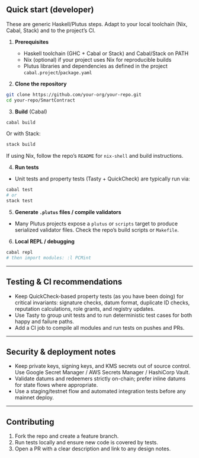 ## Quick start (developer)

These are generic Haskell/Plutus steps. Adapt to your local toolchain (Nix, Cabal, Stack) and to the project’s CI.

1. **Prerequisites**

   * Haskell toolchain (GHC + Cabal or Stack) and Cabal/Stack on PATH
   * Nix (optional) if your project uses Nix for reproducible builds
   * Plutus libraries and dependencies as defined in the project `cabal.project`/`package.yaml`

2. **Clone the repository**

```bash
git clone https://github.com/your-org/your-repo.git
cd your-repo/SmartContract
```

3. **Build** (Cabal)

```bash
cabal build
```

Or with Stack:

```bash
stack build
```

If using Nix, follow the repo’s `README` for `nix-shell` and build instructions.

4. **Run tests**

* Unit tests and property tests (Tasty + QuickCheck) are typically run via:

```bash
cabal test
# or
stack test
```

5. **Generate `.plutus` files / compile validators**

* Many Plutus projects expose a `plutus` or `scripts` target to produce serialized validator files. Check the repo’s build scripts or `Makefile`.

6. **Local REPL / debugging**

```bash
cabal repl
# then import modules: :l PCMint
```

---

## Testing & CI recommendations

* Keep QuickCheck-based property tests (as you have been doing) for critical invariants: signature checks, datum format, duplicate ID checks, reputation calculations, role grants, and registry updates.
* Use Tasty to group unit tests and to run deterministic test cases for both happy and failure paths.
* Add a CI job to compile all modules and run tests on pushes and PRs.

---

## Security & deployment notes

* Keep private keys, signing keys, and KMS secrets out of source control. Use Google Secret Manager / AWS Secrets Manager / HashiCorp Vault.
* Validate datums and redeemers strictly on-chain; prefer inline datums for state flows where appropriate.
* Use a staging/testnet flow and automated integration tests before any mainnet deploy.

---

## Contributing

1. Fork the repo and create a feature branch.
2. Run tests locally and ensure new code is covered by tests.
3. Open a PR with a clear description and link to any design notes.

